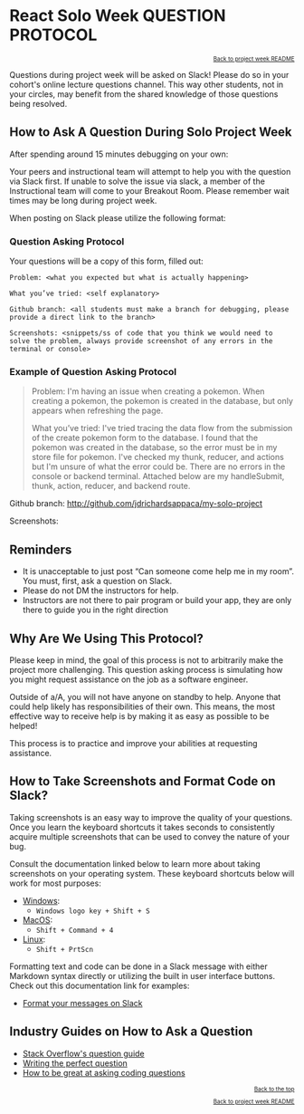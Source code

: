 # React Solo Week QUESTION PROTOCOL

<a href="#readme-top"></a>

<p align="right" style="font-size:10px">
  <a href="../README.md">Back to project week README</a>
</p>

Questions during project week will be asked on Slack! Please do so in your
cohort's online lecture questions channel. This way other students, not in your
circles, may benefit from the shared knowledge of those questions being
resolved.

## How to Ask A Question During Solo Project Week

After spending around 15 minutes debugging on your own:

Your peers and instructional team will attempt to help you with the question
via Slack first. If unable to solve the issue via slack, a member of the
Instructional team will come to your Breakout Room. Please remember wait times
may be long during project week.

When posting on Slack please utilize the following format:

### Question Asking Protocol

Your questions will be a copy of this form, filled out:

```
Problem: <what you expected but what is actually happening>

What you’ve tried: <self explanatory>

Github branch: <all students must make a branch for debugging, please provide a direct link to the branch>

Screenshots: <snippets/ss of code that you think we would need to solve the problem, always provide screenshot of any errors in the terminal or console>
```

### Example of Question Asking Protocol

> Problem: I'm having an issue when creating a pokemon. When creating a pokemon, the pokemon is created in the database, but only appears when refreshing the page.
>
> What you’ve tried: I've tried tracing the data flow from the submission of the create pokemon form to the database. I found that the pokemon was created in the database, so the error must be in my store file for pokemon. I've checked my thunk, reducer, and actions but I'm unsure of what the error could be. There are no errors in the console or backend terminal. Attached below are my handleSubmit, thunk, action, reducer, and backend route.

Github branch: http://github.com/jdrichardsappaca/my-solo-project

Screenshots:

## Reminders

- It is unacceptable to just post “Can someone come help me in my room”. You
  must, first, ask a question on Slack.
- Please do not DM the instructors for help.
- Instructors are not there to pair program or build your app, they are only
  there to guide you in the right direction

## Why Are We Using This Protocol?

Please keep in mind, the goal of this process is not to arbitrarily make the
project more challenging. This question asking process is simulating how you
might request assistance on the job as a software engineer.

Outside of a/A, you will not have anyone on standby to help. Anyone that could
help likely has responsibilities of their own. This means, the most effective
way to receive help is by making it as easy as possible to be helped!

This process is to practice and improve your abilities at requesting assistance.

## How to Take Screenshots and Format Code on Slack?

Taking screenshots is an easy way to improve the quality of your questions.
Once you learn the keyboard shortcuts it takes seconds to consistently acquire
multiple screenshots that can be used to convey the nature of your bug.

Consult the documentation linked below to learn more about taking screenshots
on your operating system. These keyboard shortcuts below will work for most
purposes:

- [Windows][windows-screenshot]:
  - `Windows logo key + Shift + S`
- [MacOS][macos-screenshot]:
  - `Shift + Command + 4`
- [Linux][linux-screenshot]:
  - `Shift + PrtScn`

Formatting text and code can be done in a Slack message with either Markdown
syntax directly or utilizing the built in user interface buttons. Check out
this documentation link for examples:

- [Format your messages on Slack][slack-format-messages]

## Industry Guides on How to Ask a Question

- [Stack Overflow's question guide][stack-overflow-question-guide]
- [Writing the perfect question][the-perfect-question]
- [How to be great at asking coding questions][great-at-asking-questions]

<p align="right" style="font-size:10px">
  <a href="#readme-top">Back to the top</a>
</p>
<p align="right" style="font-size:10px">
  <a href="../README.md">Back to project week README</a>
</p>

<!-- screenshots documentation links -->

[windows-screenshot]: https://support.microsoft.com/en-us/windows/use-snipping-tool-to-capture-screenshots-00246869-1843-655f-f220-97299b865f6b#:~:text=Press%C2%A0Windows%20logo%20key%C2%A0%2B%C2%A0Shift%C2%A0%2B%C2%A0S.
[macos-screenshot]: https://support.apple.com/guide/mac-help/take-a-screenshot-or-screen-recording-mh26782/mac#:~:text=Take%20pictures%20using%20keyboard%20shortcuts
[linux-screenshot]: https://www.wikihow.com/Take-a-Screenshot-in-Linux#:~:text=Press%20.%E2%87%A7%20Shift%2BPrtScn%20to%20select%20what%20you%20capture

<!-- resources links -->

[slack-format-messages]: https://slack.com/help/articles/202288908-Format-your-messages
[stack-overflow-question-guide]: https://stackoverflow.com/help/how-to-ask
[the-perfect-question]: https://codeblog.jonskeet.uk/2010/08/29/writing-the-perfect-question/
[great-at-asking-questions]: https://medium.com/@gordon_zhu/how-to-be-great-at-asking-questions-e37be04d0603
